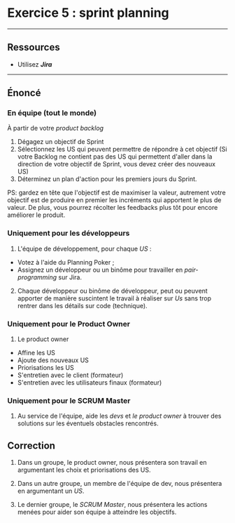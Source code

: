 # Exercice 5 : sprint planning

---

## Ressources

- Utilisez ***Jira***

---

## Énoncé

### En équipe (tout le monde)

À partir de votre *product backlog*
1. Dégagez un objectif de Sprint
2. Sélectionnez les US qui peuvent permettre de répondre à cet objectif (Si votre Backlog ne contient pas des US qui permettent d'aller dans la direction de votre objectif de Sprint, vous devez créer des nouveaux US)
3. Déterminez un plan d'action pour les premiers jours du Sprint.

PS: gardez en tête que l'objectif est de maximiser la valeur, autrement votre objectif est de produire en premier les incréments qui apportent le plus de valeur. De plus, vous pourrez récolter les feedbacks plus tôt pour encore améliorer le produit.


### Uniquement pour les développeurs

1. L'équipe de développement, pour chaque *US* :
- Votez à l'aide du Planning Poker ;
- Assignez un développeur ou un binôme pour travailler en *pair-programming* sur Jira.

2. Chaque développeur ou binôme de développeur, peut ou peuvent apporter de manière suscintent le travail à réaliser sur *Us* sans trop rentrer dans les détails sur code (technique).

### Uniquement pour le Product Owner

1. Le product owner
- Affine les US
- Ajoute des nouveaux US
- Priorisations les US
- S'entretien avec le client (formateur)
- S'entretien avec les utilisateurs finaux (formateur)

### Uniquement pour le SCRUM Master

1. Au service de l'équipe, aide les *devs* et *le product owner* à trouver des solutions sur les éventuels obstacles rencontrés.

## Correction

1. Dans un groupe, le product owner, nous présentera son travail en argumentant les choix et priorisations des US.

2. Dans un autre groupe, un membre de l'équipe de dev, nous présentera en argumentant un *US*.

3. Le dernier groupe, le *SCRUM Master*, nous présentera les actions menées pour aider son équipe à atteindre les objectifs.
